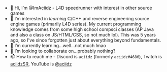 - 👋 Hi, I’m @ImAciidz - L4D speedrunner with interest in other source games
- 👀 I’m interested in *learning* C/C++ and reverse engineering source engine games (primarily L4D series). My current programming knowledge comes from some high school compsci classes (AP Java and also a class on JS/HTML/CSS, so not much lol). This was 5 years ago, so I've since forgotten just about everything beyond fundamentals.
- 🌱 I’m currently learning...well...not much lmao
- 💞️ I’m looking to collaborate on...probably nothing?
- 📫 How to reach me - Discord is `aciidz` (formerly `aciidz#4686`), Twitch is [aciidzSR](https://twitch.tv/aciidzSR), YouTube is [@aciidz](https://youtube.com/@aciidz)

<!---
ImAciidz/ImAciidz is a ✨ special ✨ repository because its `README.md` (this file) appears on your GitHub profile.
You can click the Preview link to take a look at your changes.
--->
